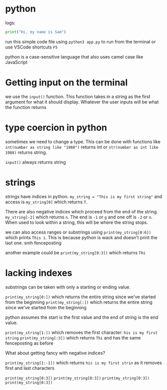 # python

logs:

```py
print("Hi, my name is Sam")
```

run this simple code file using `python3 app.py` to run from the terminal or use VSCode shortcuts `F5`

python is a case-sensitive language that also uses camel case like JavaScript

# Getting input on the terminal

we use the `input()` function. This function takes in a string as the first argument for what it should display. Whatever the user inputs will be what the function returns

# type coercion in python

sometimes we need to change a type. This can be done with functions like `int(number as string like "1988")` returns int or `str(number as int like 1988)` returns string.

`input()` always returns string

# strings
strings have indices in python.
`my_string = "This is my first string"`
and access is `my_string[0]` which returns `T`.

There are also negative indices which proceed from the end of the string.
`my_string[-2]` which returns `n`. The end is `-1` or `g` and one off is `-2` or `n`. When used to look within a string, this will be where the string stops.

we can also access ranges or substrings using `print(my_string[0:6])` which prints `This i`. This is because python is wack and doesn't print the last one. smh fenceposting

another example could be `print(my_string[0:3])` which returns `Thi`

# lacking indexes
substrings can be taken with only a starting or ending value.

`print(my_string[0:])` which returns the entire string since we've started from the beginning
`print(my_string[:])` which returns the entire string since we've started from the beginning

python assumes the start is the first value and the end of string is the end value.

`print(my_string[1:])` which removes the first character: `his is my first string`
`print(my_string[:3])` which returns `Thi` and has the same fenceposting as before

What about getting fancy with negative indices?

`print(my_string[1:-1])` which returns `his is my first strin` as it removes first and last characters




`print(my_string[0:3])`
`print(my_string[0:3])`
`print(my_string[0:3])`
`print(my_string[0:3])`



